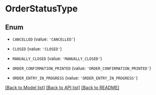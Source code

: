 # OrderStatusType


## Enum

* `CANCELLED` (value: `'CANCELLED'`)

* `CLOSED` (value: `'CLOSED'`)

* `MANUALLY_CLOSED` (value: `'MANUALLY_CLOSED'`)

* `ORDER_CONFIRMATION_PRINTED` (value: `'ORDER_CONFIRMATION_PRINTED'`)

* `ORDER_ENTRY_IN_PROGRESS` (value: `'ORDER_ENTRY_IN_PROGRESS'`)

[[Back to Model list]](../README.md#documentation-for-models) [[Back to API list]](../README.md#documentation-for-api-endpoints) [[Back to README]](../README.md)


